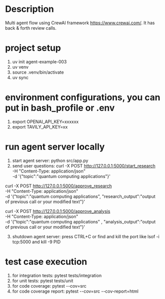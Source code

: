 # Description
Multi agent flow using CrewAI framework https://www.crewai.com/. It has back & forth review calls.


# project setup
1. uv init agent-example-003
2. uv venv
3. source .venv/bin/activate
4. uv sync

# environment configurations, you can put in bash_profile or .env
1. export OPENAI_API_KEY=xxxxxx
2. export TAVILY_API_KEY=xx


# run agent server locally
1. start agent server: python src/app.py
2. send user questions:
  curl -X POST http://127.0.0.1:5000/start_research \
     -H "Content-Type: application/json" \
     -d '{"topic":"quantum computing applications"}'

  curl -X POST http://127.0.0.1:5000/approve_research \
     -H "Content-Type: application/json" \
     -d '{"topic":"quantum computing applications", "research_output":"output of previous call or your modified text"}'

  curl -X POST http://127.0.0.1:5000/approve_analysis \
     -H "Content-Type: application/json" \
     -d '{"topic":"quantum computing applications" , "analysis_output":"output of previous call or your modified text"}'
  
3. shutdown agent server: press CTRL+C or find and kill the port like lsof -i tcp:5000 and kill -9 PID


# test case execution
1. for integration tests: pytest tests/integration
2. for unit tests: pytest tests/unit
3. for code coverage: pytest --cov=src
4. for code coverage report: pytest --cov=src --cov-report=html

